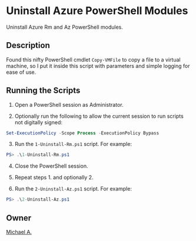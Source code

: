 # Uninstall Azure PowerShell Modules

Uninstall Azure Rm and Az PowerShell modules.

## Description

Found this nifty PowerShell cmdlet `Copy-VMFile` to copy a file to a virtual machine, so I put it inside this script with parameters and simple logging for ease of use.

## Running the Scripts

1. Open a PowerShell session as Administrator.

2. Optionally run the following to allow the current session to run scripts not digitally signed:

```powershell
Set-ExecutionPolicy -Scope Process -ExecutionPolicy Bypass
```

3. Run the `1-Uninstall-Rm.ps1` script. For example:

```powershell
PS> .\1-Uninstall-Rm.ps1
```

4. Close the PowerShell session.

5. Repeat steps 1. and optionally 2.

6. Run the `2-Uninstall-Az.ps1` script. For example:

```powershell
PS> .\2-Uninstall-Az.ps1
```

## Owner

[Michael A.](https://linkedin.com/in/magarenzo)
